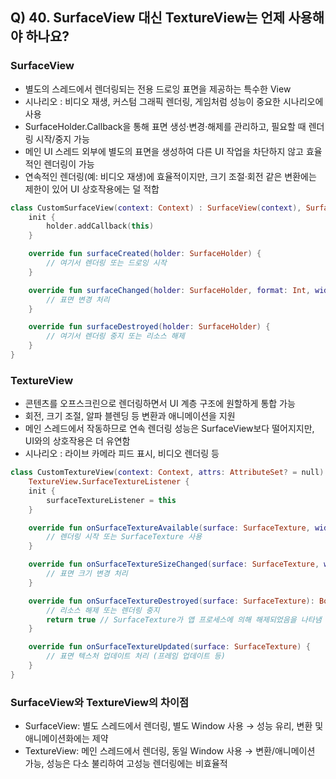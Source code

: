 ## Q) 40. SurfaceView 대신 TextureView는 언제 사용해야 하나요?

### SurfaceView

- 별도의 스레드에서 렌더링되는 전용 드로잉 표면을 제공하는 특수한 View
- 시나리오 : 비디오 재생, 커스텀 그래픽 렌더링, 게임처럼 성능이 중요한 시나리오에 사용
- SurfaceHolder.Callback을 통해 표면 생성·변경·해제를 관리하고, 필요할 때 렌더링 시작/중지 가능
- 메인 UI 스레드 외부에 별도의 표면을 생성하여 다른 UI 작업을 차단하지 않고 효율적인 렌더링이 가능
- 연속적인 렌더링(예: 비디오 재생)에 효율적이지만, 크기 조절·회전 같은 변환에는 제한이 있어 UI 상호작용에는 덜 적합

```kotlin
class CustomSurfaceView(context: Context) : SurfaceView(context), SurfaceHolder.Callback {
    init {
        holder.addCallback(this)
    }

    override fun surfaceCreated(holder: SurfaceHolder) {
        // 여기서 렌더링 또는 드로잉 시작
    }

    override fun surfaceChanged(holder: SurfaceHolder, format: Int, width: Int, height: Int) {
        // 표면 변경 처리
    }

    override fun surfaceDestroyed(holder: SurfaceHolder) {
        // 여기서 렌더링 중지 또는 리소스 해제
    }
}
```

### TextureView

- 콘텐츠를 오프스크린으로 렌더링하면서 UI 계층 구조에 원할하게 통합 가능
- 회전, 크기 조절, 알파 블렌딩 등 변환과 애니메이션을 지원
- 메인 스레드에서 작동하므로 연속 렌더링 성능은 SurfaceView보다 떨어지지만, UI와의 상호작용은 더 유연함
- 시나리오 : 라이브 카메라 피드 표시, 비디오 렌더링 등

```kotlin
class CustomTextureView(context: Context, attrs: AttributeSet? = null) : TextureView(context, attrs),
    TextureView.SurfaceTextureListener {
    init {
        surfaceTextureListener = this
    }

    override fun onSurfaceTextureAvailable(surface: SurfaceTexture, width: Int, height: Int) {
        // 렌더링 시작 또는 SurfaceTexture 사용
    }

    override fun onSurfaceTextureSizeChanged(surface: SurfaceTexture, width: Int, height: Int) {
        // 표면 크기 변경 처리
    }

    override fun onSurfaceTextureDestroyed(surface: SurfaceTexture): Boolean {
        // 리소스 해제 또는 렌더링 중지
        return true // SurfaceTexture가 앱 프로세스에 의해 해제되었음을 나타냄
    }

    override fun onSurfaceTextureUpdated(surface: SurfaceTexture) {
        // 표면 텍스처 업데이트 처리 (프레임 업데이트 등)
    }
}
```

### SurfaceView와 TextureView의 차이점

- SurfaceView: 별도 스레드에서 렌더링, 별도 Window 사용 → 성능 유리, 변환 및 애니메이션화에는 제약
- TextureView: 메인 스레드에서 렌더링, 동일 Window 사용 → 변환/애니메이션 가능, 성능은 다소 불리하여 고성능 렌더링에는 비효율적

